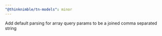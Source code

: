 ```yaml
---
"@thinknimble/tn-models": minor
---
```


Add default parsing for array query params to be a joined comma separated string
